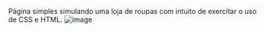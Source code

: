 Página simples simulando uma loja de roupas com intuito de exercitar o uso de CSS e HTML.
![image](https://github.com/EvelynGalvao/Pretalab-repositorio/assets/83608589/03f67a49-a22c-4035-b5b4-676fbaa8308e)
